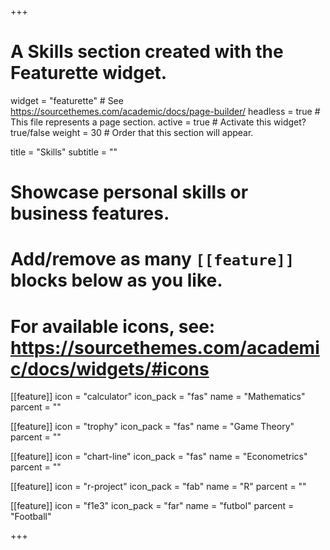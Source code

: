 +++
# A Skills section created with the Featurette widget.
widget = "featurette"  # See https://sourcethemes.com/academic/docs/page-builder/
headless = true  # This file represents a page section.
active = true  # Activate this widget? true/false
weight = 30  # Order that this section will appear.

title = "Skills"
subtitle = ""

# Showcase personal skills or business features.
# 
# Add/remove as many `[[feature]]` blocks below as you like.
# 
# For available icons, see: https://sourcethemes.com/academic/docs/widgets/#icons
  
[[feature]]
  icon = "calculator"
  icon_pack = "fas"
  name = "Mathematics"
  parcent = ""
  
[[feature]]
  icon = "trophy"
  icon_pack = "fas"
  name = "Game Theory"
  parcent = ""

[[feature]]
  icon = "chart-line"
  icon_pack = "fas"
  name = "Econometrics"
  parcent = ""
  
[[feature]]
  icon = "r-project"
  icon_pack = "fab"
  name = "R"
  parcent = ""

[[feature]]
  icon = "f1e3"
  icon_pack = "far"
  name = "futbol"
  parcent = "Football"

+++
